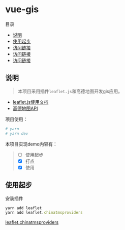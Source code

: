 # vue-gis

目录

- [说明](#说明)
- [使用起步](#使用起步)
- [访问链接](#1113)
- [访问链接](#1114)
- [访问链接](#1115)

## 说明

> 本项目采用插件``leaflet.js``和高德地图开发gis应用。

- [leaflet.js使用文档](https://leafletjs.com/)
- [高德地图API](https://lbs.amap.com/api/javascript-api/summary)

项目使用：

```bash
# yarn
# yarn dev
```

本项目实现demo内容有：

> - [ ] 使用起步
> - [x] 打点
> - [x] 使用

## 使用起步

安装插件

```javascript
yarn add leaflet
yarn add leaflet.chinatmsproviders
```

[leaflet.chinatmsproviders](https://www.npmjs.com/package/leaflet.chinatmsproviders)
